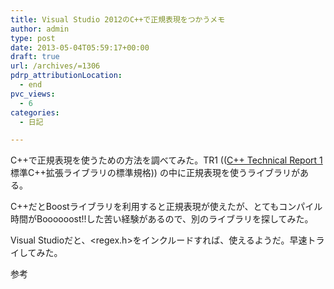 ```yaml
---
title: Visual Studio 2012のC++で正規表現をつかうメモ
author: admin
type: post
date: 2013-05-04T05:59:17+00:00
draft: true
url: /archives/=1306
pdrp_attributionLocation:
  - end
pvc_views:
  - 6
categories:
  - 日記

---
```

C++で正規表現を使うための方法を調べてみた。TR1 (([C++ Technical Report 1][1] 標準C++拡張ライブラリの標準規格)) の中に正規表現を使うライブラリがある。

C++だとBoostライブラリを利用すると正規表現が使えたが、とてもコンパイル時間がBoooooost!!した苦い経験があるので、別のライブラリを探してみた。

Visual Studioだと、<regex.h>をインクルードすれば、使えるようだ。早速トライしてみた。

参考

 [1]: https://ja.wikipedia.org/wiki/C%2B%2B_Technical_Report_1